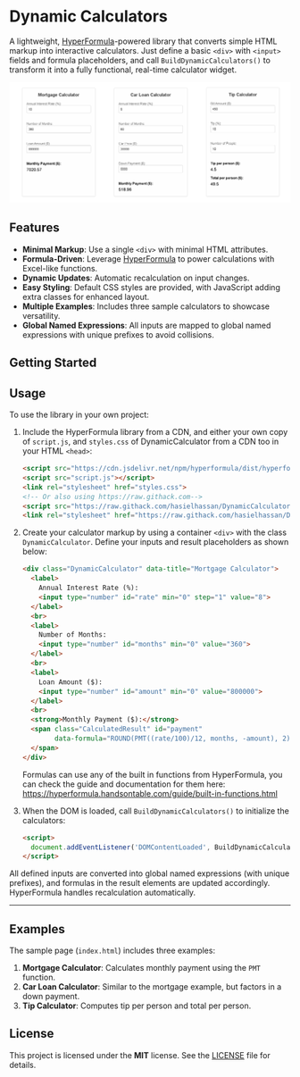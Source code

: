 # Dynamic Calculators

A lightweight, [HyperFormula](hyperformula.handsontable.com)-powered library that converts simple HTML
markup into interactive calculators. Just define a basic `<div>` with
`<input>` fields and formula placeholders, and call
`BuildDynamicCalculators()` to transform it into a fully functional,
real-time calculator widget.

![Dynamic Calculator Preview](screenshot.jpg)

## Features

- **Minimal Markup**: Use a single `<div>` with minimal HTML attributes.
- **Formula-Driven**: Leverage [HyperFormula](hyperformula.handsontable.com) to power calculations with
  Excel-like functions.
- **Dynamic Updates**: Automatic recalculation on input changes.
- **Easy Styling**: Default CSS styles are provided, with JavaScript
  adding extra classes for enhanced layout.
- **Multiple Examples**: Includes three sample calculators to showcase
  versatility.
- **Global Named Expressions**: All inputs are mapped to global named
  expressions with unique prefixes to avoid collisions.



## Getting Started

## Usage

To use the library in your own project:

1. Include the HyperFormula library from a CDN, and either your own copy of 
   `script.js`, and `styles.css` of DynamicCalculator from a CDN too in your HTML `<head>`:

   ```html
   <script src="https://cdn.jsdelivr.net/npm/hyperformula/dist/hyperformula.full.min.js"></script>
   <script src="script.js"></script>
   <link rel="stylesheet" href="styles.css">
   <!-- Or also using https://raw.githack.com-->
   <script src="https://raw.githack.com/hasielhassan/DynamicCalculatorJS/v0.0.1/script.js"></script>
   <link rel="stylesheet" href="https://raw.githack.com/hasielhassan/DynamicCalculatorJS/v0.0.1/styles.css">

   ```

2. Create your calculator markup by using a container `<div>`
   with the class `DynamicCalculator`. Define your inputs and result
   placeholders as shown below:

   ```html
   <div class="DynamicCalculator" data-title="Mortgage Calculator">
     <label>
       Annual Interest Rate (%):
       <input type="number" id="rate" min="0" step="1" value="8">
     </label>
     <br>
     <label>
       Number of Months:
       <input type="number" id="months" min="0" value="360">
     </label>
     <br>
     <label>
       Loan Amount ($):
       <input type="number" id="amount" min="0" value="800000">
     </label>
     <br>
     <strong>Monthly Payment ($):</strong>
     <span class="CalculatedResult" id="payment"
           data-formula="ROUND(PMT((rate/100)/12, months, -amount), 2)">
     </span>
   </div>
   ```

   Formulas can use any of the built in functions from HyperFormula, you can check the guide and documentation for them here:
   https://hyperformula.handsontable.com/guide/built-in-functions.html

3. When the DOM is loaded, call `BuildDynamicCalculators()` to
   initialize the calculators:

   ```html
   <script>
     document.addEventListener('DOMContentLoaded', BuildDynamicCalculators);
   </script>
   ```

All defined inputs are converted into global named expressions (with
unique prefixes), and formulas in the result elements are updated
accordingly. HyperFormula handles recalculation automatically.

---

## Examples

The sample page (`index.html`) includes three examples:

1. **Mortgage Calculator**: Calculates monthly payment using the
   `PMT` function.
2. **Car Loan Calculator**: Similar to the mortgage example, but factors
   in a down payment.
3. **Tip Calculator**: Computes tip per person and total per person.


## License

This project is licensed under the **MIT** license. See the [LICENSE](LICENSE)
file for details.
